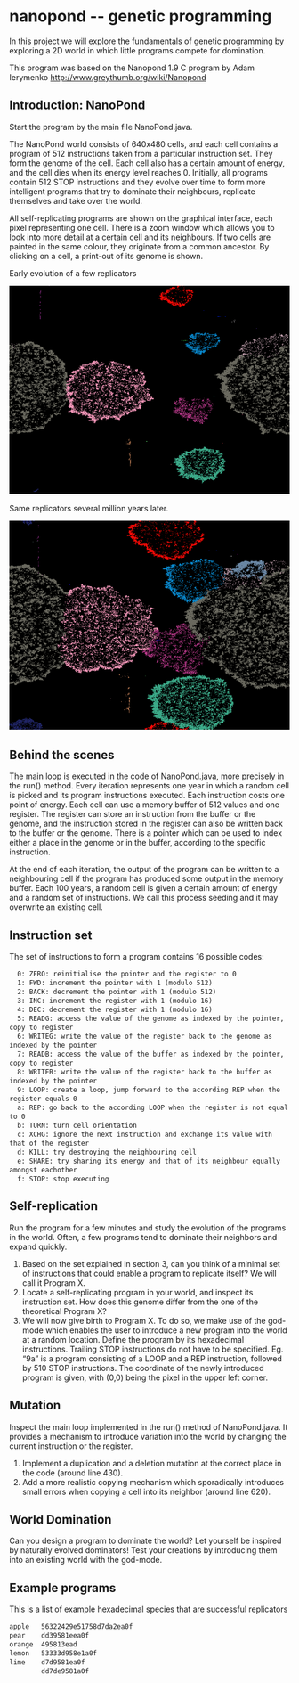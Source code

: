 # nanopond -- genetic programming
In this project we will explore the fundamentals of genetic programming by exploring a 2D world in which little programs compete for domination.

This program was based on the Nanopond 1.9 C program by Adam Ierymenko
http://www.greythumb.org/wiki/Nanopond


##	Introduction: NanoPond
Start the program by the main file NanoPond.java.

The NanoPond world consists of 640x480 cells, and each cell contains a program of 512 instructions taken from a particular instruction set. They form the genome of the cell. Each cell also has a certain amount of energy, and the cell dies when its energy level reaches 0. Initially, all programs contain 512 STOP instructions and they evolve over time to form more intelligent programs that try to dominate their neighbours, replicate themselves and take over the world.

All self-replicating programs are shown on the graphical interface, each pixel representing one cell. There is a zoom window which allows you to look into more detail at a certain cell and its neighbours. If two cells are painted in the same colour, they originate from a common ancestor. By clicking on a cell, a print-out of its genome is shown.

Early evolution of a few replicators

![pond1](doc/jpond1.PNG)

Same replicators several million years later.

![pond2](doc/jpond2.PNG)

## Behind the scenes
The main loop is executed in the code of NanoPond.java, more precisely in the run() method. Every iteration represents one year in which a random cell is picked and its program instructions executed. Each instruction costs one point of energy. Each cell can use a memory buffer of 512 values and one register. The register can store an instruction from the buffer or the genome, and the instruction stored in the register can also be written back to the buffer or the genome. There is a pointer which can be used to index either a place in the genome or in the buffer, according to the specific instruction.

At the end of each iteration, the output of the program can be written to a neighbouring cell if the program has produced some output in the memory buffer. Each 100 years, a random cell is given a certain amount of energy and a random set of instructions. We call this process seeding and it may overwrite an existing cell.

## Instruction set
The set of instructions to form a program contains 16 possible codes:
```
  0: ZERO: reinitialise the pointer and the register to 0
  1: FWD: increment the pointer with 1 (modulo 512)
  2: BACK: decrement the pointer with 1 (modulo 512)
  3: INC: increment the register with 1 (modulo 16)
  4: DEC: decrement the register with 1 (modulo 16)
  5: READG: access the value of the genome as indexed by the pointer, copy to register
  6: WRITEG: write the value of the register back to the genome as indexed by the pointer
  7: READB: access the value of the buffer as indexed by the pointer, copy to register
  8: WRITEB: write the value of the register back to the buffer as indexed by the pointer
  9: LOOP: create a loop, jump forward to the according REP when the register equals 0
  a: REP: go back to the according LOOP when the register is not equal to 0
  b: TURN: turn cell orientation
  c: XCHG: ignore the next instruction and exchange its value with that of the register
  d: KILL: try destroying the neighbouring cell
  e: SHARE: try sharing its energy and that of its neighbour equally amongst eachother
  f: STOP: stop executing
```

##	Self-replication
Run the program for a few minutes and study the evolution of the programs in the world. Often, a few programs tend to dominate their neighbors and expand quickly.
1.	Based on the set explained in section 3, can you think of a minimal set of instructions that could enable a program to replicate itself? We will call it Program X.
2.	Locate a self-replicating program in your world, and inspect its instruction set. How does this genome differ from the one of the theoretical Program X?
3.	We will now give birth to Program X. To do so, we make use of the god-mode which enables the user to introduce a new program into the world at a random location. Define the program by its hexadecimal instructions. Trailing STOP instructions do not have to be specified. Eg. “9a” is a program consisting of a LOOP and a REP instruction, followed by 510 STOP instructions. The coordinate of the newly introduced program is given, with (0,0) being the pixel in the upper left corner.
##	Mutation
Inspect the main loop implemented in the run() method of NanoPond.java. It provides a mechanism to introduce variation into the world by changing the current instruction or the register.
1. Implement a duplication and a deletion mutation at the correct place in the code (around line 430).
2. Add a more realistic copying mechanism which sporadically introduces small errors when copying a cell into its neighbor (around line 620).

##	World Domination
Can you design a program to dominate the world? Let yourself be inspired by naturally evolved dominators! Test your creations by introducing them into an existing world with the god-mode. 

## Example programs
This is a  list of example hexadecimal species that are successful replicators
```
apple   56322429e51758d7da2ea0f
pear    dd39581eea0f
orange  495813ead
lemon   53333d958e1a0f
lime    d7d9581ea0f
        dd7de9581a0f
```